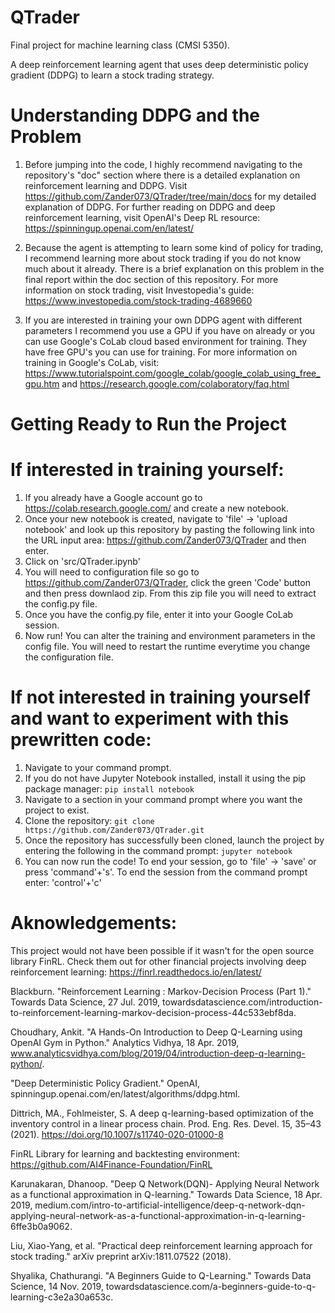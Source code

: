 # QTrader
Final project for machine learning class (CMSI 5350). 

A deep reinforcement learning agent that uses deep deterministic policy gradient (DDPG) to learn a stock trading strategy.

# Understanding DDPG and the Problem
1. Before jumping into the code, I highly recommend navigating to the repository's "doc" section where there is a detailed explanation on reinforcement learning and DDPG. Visit https://github.com/Zander073/QTrader/tree/main/docs for my detailed explanation of DDPG. For further reading on DDPG and deep reinforcement learning, visit OpenAI's Deep RL resource: https://spinningup.openai.com/en/latest/

2. Because the agent is attempting to learn some kind of policy for trading, I recommend learning more about stock trading if you do not know much about it already. There is a brief explanation on this problem in the final report within the doc section of this repository. For more information on stock trading, visit Investopedia's guide: https://www.investopedia.com/stock-trading-4689660

3. If you are interested in training your own DDPG agent with different parameters I recommend you use a GPU if you have on already or you can use Google's CoLab cloud based environment for training. They have free GPU's you can use for training. For more information on training in Google's CoLab, visit: https://www.tutorialspoint.com/google_colab/google_colab_using_free_gpu.htm and https://research.google.com/colaboratory/faq.html

# Getting Ready to Run the Project
  # If interested in training yourself:
  1. If you already have a Google account go to https://colab.research.google.com/ and create a new notebook. 
  2. Once your new notebook is created, navigate to 'file' -> 'upload notebook' and look up this repository by pasting the following link into the URL      input area: https://github.com/Zander073/QTrader and then enter.
  3. Click on 'src/QTrader.ipynb'
  4. You will need to configuration file so go to https://github.com/Zander073/QTrader, click the green 'Code' button and then press downlaod zip. From this zip file you will need to extract the config.py file.
  5. Once you have the config.py file, enter it into your Google CoLab session. 
  6. Now run! You can alter the training and environment parameters in the config file. You will need to restart the runtime everytime you change the configuration file. 
  
  # If not interested in training yourself and want to experiment with this prewritten code:
  1. Navigate to your command prompt. 
  2. If you do not have Jupyter Notebook installed, install it using the pip package manager:
     ```pip install notebook```
  3. Navigate to a section in your command prompt where you want the project to exist. 
  4. Clone the repository: ```git clone https://github.com/Zander073/QTrader.git```
  5. Once the repository has successfully been cloned, launch the project by entering the following in the command prompt: ```jupyter notebook```
  6. You can now run the code! To end your session, go to 'file' -> 'save' or press 'command'+'s'. To end the session from the command prompt enter: 'control'+'c'

# Aknowledgements:
This project would not have been possible if it wasn't for the open source library FinRL. Check them out for other financial projects involving deep reinforcement learning: https://finrl.readthedocs.io/en/latest/

Blackburn. "Reinforcement Learning : Markov-Decision Process (Part 1)." Towards Data Science, 27 Jul. 2019, towardsdatascience.com/introduction-to-reinforcement-learning-markov-decision-process-44c533ebf8da.

Choudhary, Ankit. "A Hands-On Introduction to Deep Q-Learning using OpenAI Gym in Python." Analytics Vidhya, 18 Apr. 2019, www.analyticsvidhya.com/blog/2019/04/introduction-deep-q-learning-python/.

"Deep Deterministic Policy Gradient." OpenAI, spinningup.openai.com/en/latest/algorithms/ddpg.html.

Dittrich, MA., Fohlmeister, S. A deep q-learning-based optimization of the inventory control in a linear process chain. Prod. Eng. Res. Devel. 15, 35–43 (2021). https://doi.org/10.1007/s11740-020-01000-8

FinRL Library for learning and backtesting environment: https://github.com/AI4Finance-Foundation/FinRL

Karunakaran, Dhanoop. "Deep Q Network(DQN)- Applying Neural Network as a functional approximation in Q-learning." Towards Data Science, 18 Apr. 2019, medium.com/intro-to-artificial-intelligence/deep-q-network-dqn-applying-neural-network-as-a-functional-approximation-in-q-learning-6ffe3b0a9062.

Liu, Xiao-Yang, et al. "Practical deep reinforcement learning approach for stock trading." arXiv preprint arXiv:1811.07522 (2018).

Shyalika, Chathurangi. "A Beginners Guide to Q-Learning." Towards Data Science, 14 Nov. 2019, towardsdatascience.com/a-beginners-guide-to-q-learning-c3e2a30a653c.
